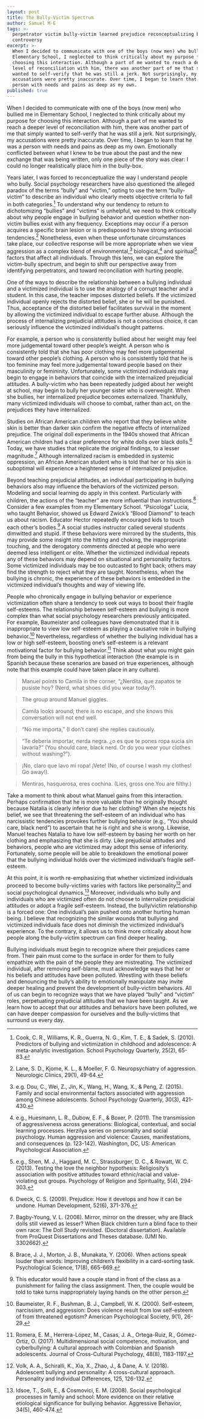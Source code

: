 ```yaml
---
layout: post
title: The Bully-Victim Spectrum
author: Samuel M-E
tags: >-
  perpetrator victim bully-victim learned prejudice reconceptualizing bullying
  controversy 
excerpt: >-
  When I decided to communicate with one of the boys (now men) who bullied me in
  Elementary School, I neglected to think critically about my purpose for
  choosing this interaction. Although a part of me wanted to reach a deeper
  level of reconciliation with him, there was another part of me that simply
  wanted to self-verify that he was still a jerk. Not surprisingly, my
  accusations were pretty inaccurate. Over time, I began to learn that he was a
  person with needs and pains as deep as my own.
published: true
---
```


When I decided to communicate with one of the boys (now men) who bullied me in Elementary School, I neglected to think critically about my purpose for choosing this interaction. Although a part of me wanted to reach a deeper level of reconciliation with him, there was another part of me that simply wanted to self-verify that he was still a jerk. Not surprisingly, my accusations were pretty inaccurate. Over time, I began to learn that he was a person with needs and pains as deep as my own. Emotionally conflicted between what I knew to be true about the past and the new exchange that was being written, only one piece of the story was clear: I could no longer realistically place him in the bully-box. 

Years later, I was forced to reconceptualize the way I understand people who bully. Social psychology researchers have also questioned the alleged paradox of the terms “bully” and “victim,” opting to use the term “bully-victim” to describe an individual who clearly meets objective criteria to fall in both categories.[^1] To understand why our tendency to return to dichotomizing “bullies” and “victims” is unhelpful, we need to think critically about why people engage in bullying behavior and question whether non-victim bullies exist with any frequency. Exceptions may occur if a person acquires a specific brain lesion or is predisposed to have strong antisocial tendencies.[^2] Nonetheless, even when these unfortunate circumstances take place, our collective response will be more appropriate when we view aggression as a complex blend of environmental,[^3] biological,[^4] and spiritual[^5] factors that affect all individuals. Through this lens, we can explore the victim-bully spectrum, and begin to shift our perspective away from identifying perpetrators, and toward reconciliation with hurting people. 

One of the ways to describe the relationship between a bullying individual and a victimized individual is to use the analogy of a corrupt teacher and a student. In this case, the teacher imposes distorted beliefs. If the victimized individual openly rejects the distorted belief, she or he will be punished. Thus, acceptance of the distorted belief facilitates survival in the moment by allowing the victimized individual to escape further abuse. Although the process of internalizing prejudicial attitudes is not a conscious choice, it can seriously influence the victimized individual’s thought patterns.

For example, a person who is consistently bullied about her weight may feel more judgemental toward other people’s weight. A person who is consistently told that she has poor clothing may feel more judgemental toward other people’s clothing. A person who is consistently told that he is too feminine may feel more judgemental toward people based on their masculinity or femininity. Unfortunately, some victimized individuals may begin to engage in behaviors that coincide with the internalized prejudicial attitudes. A bully-victim who has been repeatedly judged about her weight at school, may begin to bully her younger sister who is overweight. When she bullies, her internalized prejudice becomes externalized. Thankfully, many victimized individuals will choose to combat, rather than act, on the prejudices they have internalized.  

Studies on African American children who report that they believe white skin is better than darker skin confirm the negative effects of internalized prejudice. The original doll experiments in the 1940s showed that African American children had a clear preference for white dolls over black dolls.[^6] Today, we have studies that replicate the original findings, to a lesser magnitude.[^7] Although internalized racism is embedded in systemic oppression, an African American student who is told that her or his skin is suboptimal will experience a heightened sense of internalized prejudice.

Beyond teaching prejudicial attitudes, an individual participating in bullying behaviors also may influence the behaviors of the victimized person. Modeling and social learning do apply in this context. Particularly with children, the actions of the “teacher” are more influential than instructions.[^8] Consider a few examples from my Elementary School. “Psicologa” Lucia, who taught Behavior, showed us Edward Zwick’s “Blood Diamond” to teach us about racism. Educator Hector repeatedly encouraged kids to touch each other’s bodies.[^9] A social studies instructor called several students dimwitted and stupid. If these behaviors were mirrored by the students, this may provide some insight into the hitting and choking, the inappropriate touching, and the derogatory comments directed at people who were deemed less intelligent or elite. Whether the victimized individual repeats any of these behaviors may depend on situational and personality factors. Some victimized individuals may be too outcasted to fight back; others may find the strength to reject what they are taught. Nonetheless, when the bullying is chronic, the experience of these behaviors is embedded in the victimized individual’s thoughts and way of viewing life. 

People who chronically engage in bullying behavior or experience victimization often share a tendency to seek out ways to boost their fragile self-esteems. The relationship between self-esteem and bullying is more complex than what social psychology researchers previously anticipated. For example, Baumeister and colleagues have demonstrated that it is inappropriate to view low self-esteem as playing a causative role in bullying behavior.[^10] Nevertheless, regardless of whether the bullying individual has a low or high self-esteem, boosting one’s self-esteem is a relevant motivational factor for bullying behavior.[^11] Think about what you might gain from being the bully in this hypothetical interaction (the example is in Spanish because these scenarios are based on true experiences, although note that this example could have taken place in any culture).

> Manuel points to Camila in the corner, “¿Nerdita, que zapatos te pusiste hoy? (Nerd, what shoes did you wear today?). 

> The group around Manuel giggles. 

> Camila looks around; there is no escape, and she knows this conversation will not end well. 

> “No me importa,” (I don’t care) she replies cautiously.

> “Te deberia importar, nerda negra. ¿o es que te pones ropa sucia sin lavarla?” (You	should 	care, black nerd. Or do you wear your clothes without washing?”). 

> ¡No, claro que lavo mi ropa! ¡Vete! (No, of course I wash my clothes! Go away!). 

> Mentiras, hasquerosa, eres cochina. (Lies, gross one.You are filthy.)

Take a moment to think about what Manuel gains from this interaction. Perhaps confirmation that he is more valuable than he originally thought because Natalia is clearly inferior due to her clothing? When she rejects his belief, we see that threatening the self-esteem of an individual who has narcissistic tendencies provokes further bullying behavior (e.g., “You should care, black nerd”) to ascertain that he is right and she is wrong. Likewise, Manuel teaches Natalia to have low self-esteem by basing her worth on her clothing and emphasizing that she is dirty. Like prejudicial attitudes and behaviors, people who are victimized may adopt this sense of inferiority. Fortunately, some people will be able to breakdown the emotional power that the bullying individual holds over the victimized individual’s fragile self-esteem. 

At this point, it is worth re-emphasizing that whether victimized individuals proceed to become bully-victims varies with factors like personality[^12] and social psychological dynamics.[^13] Moreover, individuals who bully and individuals who are victimized often do not choose to internalize prejudicial attitudes or adopt a fragile self-esteem. Instead, the bully/victim relationship is a forced one: One individual’s pain pushed onto another hurting human being. I believe that recognizing the similar wounds that bullying and victimized individuals face does not diminish the victimized individual’s experience. To the contrary, it allows us to think more critically about how people along the bully-victim spectrum can find deeper healing. 

Bullying individuals must begin to recognize where their prejudices came from. Their pain must come to the surface in order for them to fully empathize with the pain of the people they are mistreating. The victimized individual, after removing self-blame, must acknowledge ways that her or his beliefs and attitudes have been polluted. Wrestling with these beliefs and denouncing the bully’s ability to emotionally manipulate may invite deeper healing and prevent the development of bully-victim behaviors. All of us can begin to recognize ways that we have played “bully” and “victim” roles, perpetuating prejudicial attitudes that we have been taught. As we learn how to accept that our attitudes and behaviors have been polluted, we can have deeper compassion for ourselves and the bully-victims that surround us every day. 	


 
[^1]:
	Cook, C. R., Williams, K. R., Guerra, N. G., Kim, T. E., & Sadek, S. (2010). Predictors of bullying and victimization in childhood and adolescence: A meta-analytic investigation. School Psychology Quarterly, 25(2), 65-83. 

[^2]:
	Lane, S. D., Kjome, K. L., & Moeller, F. G. Neuropsychiatry of aggression. Neurologic Clinics, 29(1), 49-64.  

[^3]:
	e.g. Dou, C., Wei, Z., Jin, K., Wang, H., Wang, X., & Peng, Z. (2015). Family and social environmental factors associated with aggression among Chinese adolescents. School Psychology Quarterly, 30(3), 421-430. 

[^4]:
	e.g., Huesmann, L. R., Dubow, E. F., & Boxer, P. (2011). The transmission of aggressiveness across generations: Biological, contextual, and social learning processes. Herzilya series on personality and social psychology. Human aggression and violence: Causes, manifestations, and consequences (p. 123-142). Washington, DC, US: American Psychological Association. 


[^5]:
	e.g., Shen, M. J., Haggard, M. C., Strassburger, D. C., & Rowatt, W. C. (2013). Testing the love the neighbor hypothesis: Religiosity’s association with positive attitudes toward ethnic/racial and value-violating out groups. Psychology of Religion and Spirituality, 5(4), 294-303. 


[^6]:
	Dweck, C. S. (2009). Prejudice: How it develops and how it can be undone. Human Development, 52(6), 371-376. 

[^7]:
	Bagby-Young, V. L. (2008). Mirror, mirror on the dresser, why are Black dolls still viewed as lesser? When Black children turn a blind face to their own race: The Doll Study revisited. (Doctoral dissertation). Available from ProQuest Dissertations and Theses database. (UMI No. 3302662).

[^8]:
	Brace, J. J., Morton, J. B., Munakata, Y. (2006). When actions speak louder than words: Improving children’s flexibility in a card-sorting task. Psychological Science, 17(8), 665-669.

[^9]:
	This educator would have a couple stand in front of the class as a punishment for failing the class assignment. Then, the couple would be told to take turns inappropriately laying hands on the other person.

[^10]:
	Baumeister, R. F., Bushman, B. J., Campbell, W. K. (2000). Self-esteem, narcissism, and aggression: Does violence result from low self-esteem of from threatened egotism? American Psychological Society, 9(1), 26-29.

[^11]:
	Romera, E. M., Herrera-López, M., Casas, J. A., Ortega-Ruiz, R., Gómez-Ortiz, O. (2017). Multidimensional social competence, motivation, and cyberbullying: A cultural approach with Colombian and Spanish adolescents. Journal of Cross-Cultural Psychology, 48(8), 1183-1197.

[^12]:
	Volk, A. A., Schiralli, K., Xia, X., Zhao, J., & Dane, A. V. (2018). Adolescent bullying and personality: A cross-cultural approach. Personality and Individual Differences, 125, 126-132.

[^13]:
	Idsoe, T., Solli, E., & Cosmovici, E. M. (2008). Social psychological processes in family and school: More evidence on their relative etiological significance for bullying behavior. Aggressive Behavior, 34(5), 460-474.
